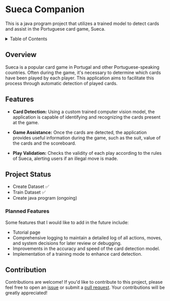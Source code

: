 # Sueca Companion

This is a java program project that utilizes a trained model to detect cards and assist in the Portuguese card game, Sueca.


<details>
  <summary>Table of Contents</summary>
  <ol>
    <li>
      <a href="#overview">Overview</a>
    </li>
    <li>
      <a href="#features">Features</a>
    </li>
    <li><a href="#project-status">Project Status</a>
    <ul>
        <li><a href="#planned-features">Planned Features</a></li>
      </ul>
    </li>
    <li><a href="#contribution">Contribution</a></li>
  </ol>
</details>

## Overview

Sueca is a popular card game in Portugal and other Portuguese-speaking countries. Often during the game, it's necessary to determine which cards have been played by each player. This application aims to facilitate this process through automatic detection of played cards.

## Features

 - **Card Detection:** Using a custom trained computer vision model, the application is capable of identifying and recognizing the cards present at the game.

 - **Game Assistance:** Once the cards are detected, the application provides useful information during the game, such as the suit, value of the cards and the scoreboard.

 - **Play Validation:** Checks the validity of each play according to the rules of Sueca, alerting users if an illegal move is made.


## Project Status

 - Create Dataset :white_check_mark:
 - Train Dataset :white_check_mark:
 - Create java program (ongoing) 

### Planned Features

Some features that I would like to add in the future include:

 - Tutorial page
 - Comprehensive logging to maintain a detailed log of all actions, moves, and system decisions for later review or debugging.
 - Improvements in the accuracy and speed of the card detection model.
 - Implementation of a training mode to enhance card detection.


## Contribution

Contributions are welcome! If you'd like to contribute to this project, please feel free to open an [issue](https://github.com/ric-amorim/sueca-companion/issues) or submit a [pull request](https://github.com/ric-amorim/sueca-companion/pulls). Your contributions will be greatly appreciated!

